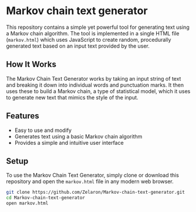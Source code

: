 # Markov chain text generator

This repository contains a simple yet powerful tool for generating text using a Markov chain algorithm. The tool is implemented in a single HTML file (`markov.html`) which uses JavaScript to create random, procedurally generated text based on an input text provided by the user.

## How It Works
The Markov Chain Text Generator works by taking an input string of text and breaking it down into individual words and punctuation marks. It then uses these to build a Markov chain, a type of statistical model, which it uses to generate new text that mimics the style of the input.

## Features
- Easy to use and modify
- Generates text using a basic Markov chain algorithm
- Provides a simple and intuitive user interface

## Setup
To use the Markov Chain Text Generator, simply clone or download this repository and open the `markov.html` file in any modern web browser.

```bash
git clone https://github.com/Zelaron/Markov-chain-text-generator.git
cd Markov-chain-text-generator
open markov.html
